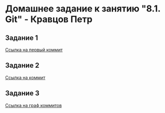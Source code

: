 # Домашнее задание к занятию "8.1. Git" - Кравцов Петр
## Задание 1
[Ссылка на первый коммит](https://github.com/kravtsovpeter/netology-hw/commit/22b5c1cf64bb2c0820bbf3ce7c9a56121505c987)

## Задание 2
[Ссылка на коммит](https://github.com/kravtsovpeter/netology-hw/commit/cd4870b38653d3d6cbc27ccc94efeddbf02e141b)

## Задание 3
[Ссылка на граф коммитов](https://github.com/kravtsovpeter/netology-hw/network)